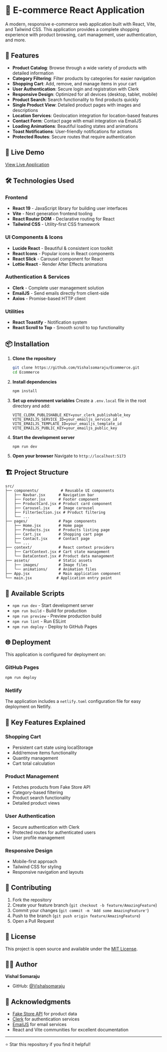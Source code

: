 # 🛒 E-commerce React Application

A modern, responsive e-commerce web application built with React, Vite, and Tailwind CSS. This application provides a complete shopping experience with product browsing, cart management, user authentication, and more.

## 🌟 Features

- **Product Catalog**: Browse through a wide variety of products with detailed information
- **Category Filtering**: Filter products by categories for easier navigation
- **Shopping Cart**: Add, remove, and manage items in your cart
- **User Authentication**: Secure login and registration with Clerk
- **Responsive Design**: Optimized for all devices (desktop, tablet, mobile)
- **Product Search**: Search functionality to find products quickly
- **Single Product View**: Detailed product pages with images and descriptions
- **Location Services**: Geolocation integration for location-based features
- **Contact Form**: Contact page with email integration via EmailJS
- **Loading Animations**: Beautiful loading states and animations
- **Toast Notifications**: User-friendly notifications for actions
- **Protected Routes**: Secure routes that require authentication

## 🚀 Live Demo

[View Live Application](https://Vishalsomaraju.github.io/Ecommerce/)

## 🛠️ Technologies Used

### Frontend

- **React 19** - JavaScript library for building user interfaces
- **Vite** - Next generation frontend tooling
- **React Router DOM** - Declarative routing for React
- **Tailwind CSS** - Utility-first CSS framework

### UI Components & Icons

- **Lucide React** - Beautiful & consistent icon toolkit
- **React Icons** - Popular icons in React components
- **React Slick** - Carousel component for React
- **Lottie React** - Render After Effects animations

### Authentication & Services

- **Clerk** - Complete user management solution
- **EmailJS** - Send emails directly from client-side
- **Axios** - Promise-based HTTP client

### Utilities

- **React Toastify** - Notification system
- **React Scroll to Top** - Smooth scroll to top functionality

## 📦 Installation

1. **Clone the repository**

   ```bash
   git clone https://github.com/Vishalsomaraju/Ecommerce.git
   cd Ecommerce
   ```

2. **Install dependencies**

   ```bash
   npm install
   ```

3. **Set up environment variables**
   Create a `.env.local` file in the root directory and add:

   ```env
   VITE_CLERK_PUBLISHABLE_KEY=your_clerk_publishable_key
   VITE_EMAILJS_SERVICE_ID=your_emailjs_service_id
   VITE_EMAILJS_TEMPLATE_ID=your_emailjs_template_id
   VITE_EMAILJS_PUBLIC_KEY=your_emailjs_public_key
   ```

4. **Start the development server**

   ```bash
   npm run dev
   ```

5. **Open your browser**
   Navigate to `http://localhost:5173`

## 🏗️ Project Structure

```
src/
├── components/          # Reusable UI components
│   ├── Navbar.jsx      # Navigation bar
│   ├── Footer.jsx      # Footer component
│   ├── ProductCard.jsx # Product card component
│   ├── Carousel.jsx    # Image carousel
│   ├── FilterSection.jsx # Product filtering
│   └── ...
├── pages/              # Page components
│   ├── Home.jsx        # Home page
│   ├── Products.jsx    # Products listing page
│   ├── Cart.jsx        # Shopping cart page
│   ├── Contact.jsx     # Contact page
│   └── ...
├── context/            # React context providers
│   ├── CartContext.jsx # Cart state management
│   └── DataContext.jsx # Product data management
├── assets/             # Static assets
│   ├── images/         # Image files
│   └── animations/     # Animation files
├── App.jsx             # Main application component
└── main.jsx           # Application entry point
```

## 🔧 Available Scripts

- `npm run dev` - Start development server
- `npm run build` - Build for production
- `npm run preview` - Preview production build
- `npm run lint` - Run ESLint
- `npm run deploy` - Deploy to GitHub Pages

## 🌐 Deployment

This application is configured for deployment on:

### GitHub Pages

```bash
npm run deploy
```

### Netlify

The application includes a `netlify.toml` configuration file for easy deployment on Netlify.

## 🎨 Key Features Explained

### Shopping Cart

- Persistent cart state using localStorage
- Add/remove items functionality
- Quantity management
- Cart total calculation

### Product Management

- Fetches products from Fake Store API
- Category-based filtering
- Product search functionality
- Detailed product views

### User Authentication

- Secure authentication with Clerk
- Protected routes for authenticated users
- User profile management

### Responsive Design

- Mobile-first approach
- Tailwind CSS for styling
- Responsive navigation and layouts

## 🤝 Contributing

1. Fork the repository
2. Create your feature branch (`git checkout -b feature/AmazingFeature`)
3. Commit your changes (`git commit -m 'Add some AmazingFeature'`)
4. Push to the branch (`git push origin feature/AmazingFeature`)
5. Open a Pull Request

## 📝 License

This project is open source and available under the [MIT License](LICENSE).

## 👨‍💻 Author

**Vishal Somaraju**

- GitHub: [@Vishalsomaraju](https://github.com/Vishalsomaraju)

## 🙏 Acknowledgments

- [Fake Store API](https://fakestoreapi.in/) for product data
- [Clerk](https://clerk.com/) for authentication services
- [EmailJS](https://www.emailjs.com/) for email services
- React and Vite communities for excellent documentation

---

⭐ Star this repository if you find it helpful!
